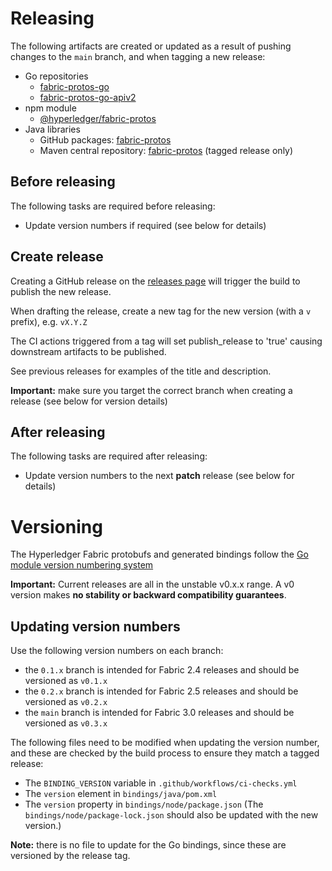 # Releasing

The following artifacts are created or updated as a result of pushing changes to the `main` branch, and when tagging a new release:

- Go repositories
    - [fabric-protos-go](https://github.com/hyperledger/fabric-protos-go)
    - [fabric-protos-go-apiv2](https://github.com/hyperledger/fabric-protos-go-apiv2)
- npm module
    - [@hyperledger/fabric-protos](https://www.npmjs.com/package/@hyperledger/fabric-protos)
- Java libraries
    - GitHub packages: [fabric-protos](https://github.com/hyperledger/fabric-protos/packages/1412970)
    - Maven central repository: [fabric-protos](https://search.maven.org/artifact/org.hyperledger.fabric/fabric-protos) (tagged release only)

## Before releasing

The following tasks are required before releasing:

- Update version numbers if required (see below for details)

## Create release

Creating a GitHub release on the [releases page](https://github.com/hyperledger/fabric-protos/releases) will trigger the build to publish the new release.

When drafting the release, create a new tag for the new version (with a `v` prefix), e.g. `vX.Y.Z`

The CI actions triggered from a tag will set publish_release to 'true' causing downstream artifacts to be published.

See previous releases for examples of the title and description.

**Important:** make sure you target the correct branch when creating a release (see below for version details)

## After releasing

The following tasks are required after releasing:

- Update version numbers to the next **patch** release (see below for details)

# Versioning

The Hyperledger Fabric protobufs and generated bindings follow the [Go module version numbering system](https://go.dev/doc/modules/version-numbers)

**Important:** Current releases are all in the unstable v0.x.x range. A v0 version makes **no stability or backward compatibility guarantees**.

## Updating version numbers

Use the following version numbers on each branch:

- the `0.1.x` branch is intended for Fabric 2.4 releases and should be versioned as `v0.1.x`
- the `0.2.x` branch is intended for Fabric 2.5 releases and should be versioned as `v0.2.x`
- the `main` branch is intended for Fabric 3.0 releases and should be versioned as `v0.3.x`

The following files need to be modified when updating the version number, and these are checked by the build process to ensure they match a tagged release:

- The `BINDING_VERSION` variable in `.github/workflows/ci-checks.yml`
- The `version` element in `bindings/java/pom.xml`
- The `version` property in `bindings/node/package.json`
  (The `bindings/node/package-lock.json` should also be updated with the new version.)

**Note:** there is no file to update for the Go bindings, since these are versioned by the release tag.
